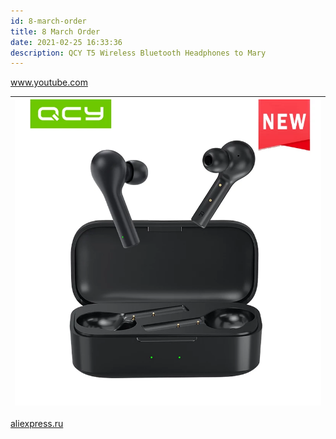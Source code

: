 ```yaml
---
id: 8-marсh-order
title: 8 Marсh Order
date: 2021-02-25 16:33:36
description: QCY T5 Wireless Bluetooth Headphones to Mary
---
```


<a href='https://www.youtube.com/watch?v=YwDopvg5cho&feature=emb_logo' class='external'>www.youtube.com</a>

|[![QCY T5 Wireless Bluetooth Headphones](QCY-T5-Wireless-Bluetooth-Headphones-V5-0-Touch-Control-Earphones-Stereo-HD-Talking-with-380mAh-Battery.jpg)](QCY-T5-Wireless-Bluetooth-Headphones-V5-0-Touch-Control-Earphones-Stereo-HD-Talking-with-380mAh-Battery.jpg)|
|-|

<a href='https://aliexpress.ru/item/4000217912364.html?spm=a2g0s.9042311.0.0.264d33edhaFmwS' class='external'>aliexpress.ru</a>
